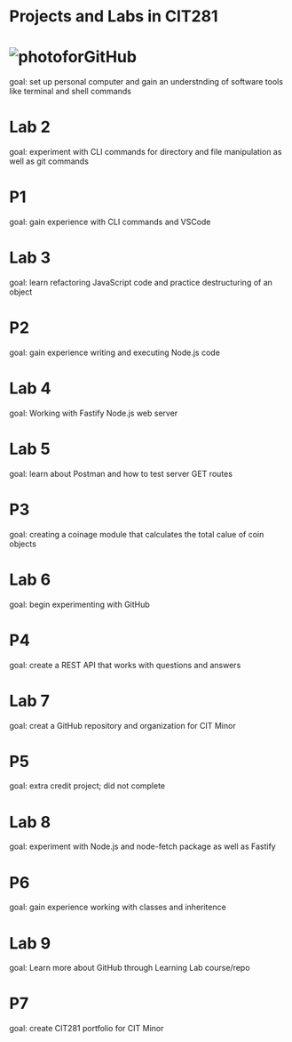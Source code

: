 # Projects and Labs in CIT281
# ![photoforGitHub](https://user-images.githubusercontent.com/84542325/120869976-8a18ce80-c54c-11eb-9a18-ea06c3ca886d.jpeg)
  goal: set up personal computer and gain an understnding of software tools like terminal and shell commands
# Lab 2
  goal: experiment with CLI commands for directory and file manipulation as well as git commands
# P1
  goal: gain experience with CLI commands and VSCode
# Lab 3
  goal: learn refactoring JavaScript code and practice destructuring of an object
# P2
  goal: gain experience writing and executing Node.js code
# Lab 4
  goal: Working with Fastify Node.js web server
# Lab 5
  goal: learn about Postman and how to test server GET routes
# P3
  goal: creating a coinage module that calculates the total calue of coin objects
# Lab 6
  goal: begin experimenting with GitHub
# P4
  goal: create a REST API that works with questions and answers
# Lab 7
  goal: creat a GitHub repository and organization for CIT Minor
# P5
  goal: extra credit project; did not complete
# Lab 8
  goal: experiment with Node.js and node-fetch package as well as Fastify
# P6
  goal: gain experience working with classes and inheritence
# Lab 9
  goal: Learn more about GitHub through Learning Lab course/repo
# P7
  goal: create CIT281 portfolio for CIT Minor 

